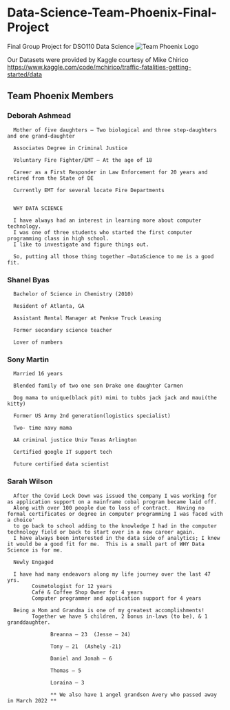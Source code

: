 # Data-Science-Team-Phoenix-Final-Project   
Final Group Project for DSO110 Data Science 
![Team Phoenix Logo](https://user-images.githubusercontent.com/92283386/173400177-57582497-168e-48ef-85dd-13aa1ab67189.png)

Our Datasets were provided by Kaggle courtesy of Mike Chirico
https://www.kaggle.com/code/mchirico/traffic-fatalities-getting-started/data

## Team Phoenix Members 

### Deborah Ashmead
      Mother of five daughters – Two biological and three step-daughters and one grand-daughter

      Associates Degree in Criminal Justice

      Voluntary Fire Fighter/EMT – At the age of 18

      Career as a First Responder in Law Enforcement for 20 years and retired from the State of DE

      Currently EMT for several locate Fire Departments


      WHY DATA SCIENCE

      I have always had an interest in learning more about computer technology.  
      I was one of three students who started the first computer programming class in high school.  
      I like to investigate and figure things out.  

      So, putting all those thing together –DataScience to me is a good fit.

### Shanel Byas
      Bachelor of Science in Chemistry (2010)

      Resident of Atlanta, GA

      Assistant Rental Manager at Penkse Truck Leasing

      Former secondary science teacher

      Lover of numbers

### Sony Martin
      Married 16 years

      Blended family of two one son Drake one daughter Carmen 

      Dog mama to unique(black pit) mimi to tubbs jack jack and maui(the kitty)

      Former US Army 2nd generation(logistics specialist)

      Two- time navy mama

      AA criminal justice Univ Texas Arlington

      Certified google IT support tech

      Future certified data scientist

### Sarah Wilson
      After the Covid Lock Down was issued the company I was working for as application support on a mainframe cobal program became laid off.
      Along with over 100 people due to loss of contract.  Having no formal certificates or degree in computer programming I was faced with a choice'
      to go back to school adding to the knowledge I had in the computer technology field or back to start over in a new career again.
      I have always been interested in the data side of analytics; I knew it would be a good fit for me.  This is a small part of WHY Data Science is for me.

      Newly Engaged 

      I have had many endeavors along my life journey over the last 47 yrs.
            Cosmetologist for 12 years
            Café & Coffee Shop Owner for 4 years 
            Computer programmer and application support for 4 years

      Being a Mom and Grandma is one of my greatest accomplishments! 
            Together we have 5 children, 2 bonus in-laws (to be), & 1 granddaughter.   

                  Breanna – 23  (Jesse – 24)

                  Tony – 21  (Ashely -21)

                  Daniel and Jonah – 6

                  Thomas – 5 

                  Loraina – 3

                  ** We also have 1 angel grandson Avery who passed away in March 2022 **  




